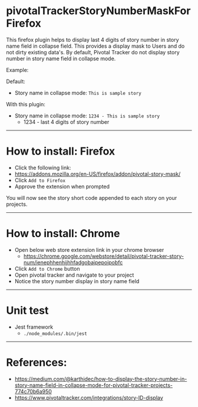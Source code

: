 # pivotalTrackerStoryNumberMaskForFirefox

This firefox plugin helps to display last 4 digits of story number in story name field in collapse field. This provides a display mask to Users and do not dirty existing data's. By default, Pivotal Tracker do not display story number in story name field in collapse mode.

Example:

 Default:
   - Story name in collapse mode: `This is sample story`

 With this plugin:
   - Story name in collapse mode: `1234 - This is sample story`  
       - 1234 - last 4 digits of story number

-----
# How to install: Firefox
- Click the following link:
 - https://addons.mozilla.org/en-US/firefox/addon/pivotal-story-mask/
- Click `Add to Firefox`
- Approve the extension when prompted

You will now see the story short code appended to each story on your projects.

-----
# How to install: Chrome

 - Open below web store extension link in your chrome browser
   - https://chrome.google.com/webstore/detail/pivotal-tracker-story-num/ienephhenhijhhfadgobajpepoipobfc
 - Click `Add to Chrome` button
 - Open pivotal tracker and navigate to your project
 - Notice the story number display in story name field

-----

# Unit test 
  - Jest framework
      - `./node_modules/.bin/jest`    

-----

# References:
  - https://medium.com/@karthidec/how-to-display-the-story-number-in-story-name-field-in-collapse-mode-for-pivotal-tracker-projects-774c70b6a950
  - https://www.pivotaltracker.com/integrations/story-ID-display
